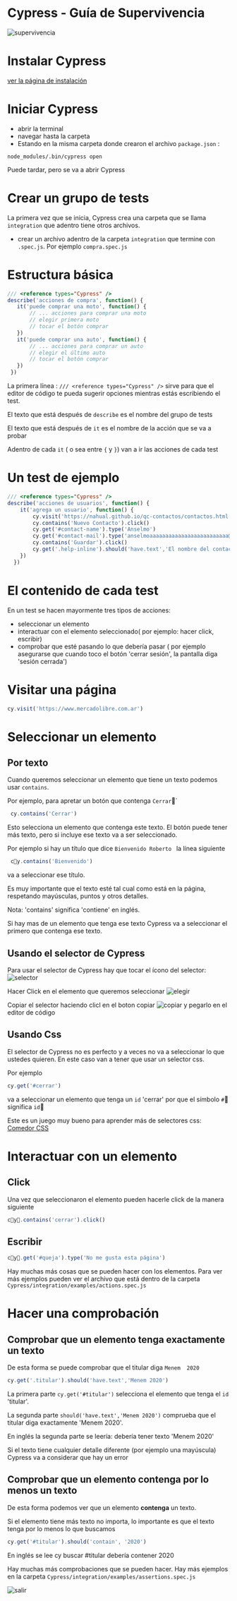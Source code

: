 # Cypress - Guía de Supervivencia
![supervivencia](instalarCypressImages/supervivencia.jpg)
# Instalar Cypress
[ver la página de instalación](https://github.com/CentroCatu/automation/blob/master/Doc/InstalarCypress.md )

# Iniciar Cypress

* abrir la terminal
* navegar hasta la carpeta
* Estando en la misma carpeta donde crearon el archivo `package.json` :
```
node_modules/.bin/cypress open
```

Puede tardar, pero se va a abrir Cypress

# Crear un grupo de tests

La primera vez que se inicia, Cypress crea una carpeta que se llama `integration` que adentro tiene otros archivos.

* crear un archivo adentro de la carpeta `integration` que termine con `.spec.js`. Por ejemplo `compra.spec.js`

# Estructura básica
 ``` javascript
/// <reference types="Cypress" />
describe('acciones de compra', function() {
    it('puede comprar una moto', function() {
        // ... acciones para comprar una moto
        // elegir primera moto
        // tocar el botón comprar
    })
    it('puede comprar una auto', function() {
        // ... acciones para comprar un auto
        // elegir el último auto
        // tocar el botón comprar
    })
  })
 ```

 La primera línea : `/// <reference types="Cypress" />` sirve para que el editor de código te pueda sugerir opciones mientras estás escribiendo el test.

 El texto que está después de `describe` es el nombre del grupo de tests

 El texto que está después de `it` es el nombre de la acción que se va a probar

Adentro de cada `it` ( o sea entre `{` y  `}`) van a ir las acciones de cada test

# Un test de ejemplo

``` javascript
/// <reference types="Cypress" />
describe('acciones de usuarios', function() {
    it('agrega un usuario', function() {
        cy.visit('https://nahual.github.io/qc-contactos/contactos.html')
        cy.contains('Nuevo Contacto').click()
        cy.get('#contact-name').type('Anselmo')
        cy.get('#contact-mail').type('anselmoaaaaaaaaaaaaaaaaaaaaaaaaa@gmail.com')
        cy.contains('Guardar').click()
        cy.get('.help-inline').should('have.text','El nombre del contacto no puede superar los 35 caracteres')
    })
  })
```
# El contenido de cada test
En un test se hacen mayormente tres tipos de acciones:
* seleccionar un elemento
* interactuar con el elemento seleccionado( por ejemplo: hacer click, escribir)
* comprobar que esté pasando lo que debería pasar ( por ejemplo asegurarse que cuando toco el botón 'cerrar sesión', la pantalla diga 'sesión cerrada')


# Visitar una página

``` javascript
cy.visit('https://www.mercadolibre.com.ar')
```

# Seleccionar un elemento

## Por texto
Cuando queremos seleccionar un elemento que tiene un texto podemos usar `contains`.

Por ejemplo, para apretar un botón que contenga `Cerrar``
``` javascript
 cy.contains('Cerrar')
```

Esto selecciona un elemento que contenga este texto. El botón puede tener más texto, pero si incluye ese texto va a ser seleccionado.

Por ejemplo si hay un título que dice `Bienvenido Roberto ` la línea siguiente

``` javascript
 cy.contains('Bienvenido')
 ```

va a seleccionar ese título.

Es muy importante que el texto esté tal cual como está en la página, respetando mayúsculas, puntos y otros detalles.

Nota: 'contains' significa 'contiene' en inglés.


Si hay mas de un elemento que tenga ese texto Cypress va a seleccionar el primero que contenga ese texto.

## Usando el selector de Cypress
Para usar el selector de Cypress hay que tocar el ícono del selector:
![selector](./supervivenciaImages/selector.png)

Hacer Click en el elemento que queremos seleccionar
![elegir](./supervivenciaImages/seleccionar.png)

Copiar el selector haciendo clicl en el boton copiar
![copiar](supervivenciaImages/copiar.png) y pegarlo en el editor de código

## Usando Css
El selector de Cypress no es perfecto y a veces no va a seleccionar lo que ustedes quieren. En este caso van a tener que usar un selector css.

Por ejemplo
``` javascript
cy.get('#cerrar')
```
va a seleccionar un elemento que tenga un `id` 'cerrar' por que el símbolo `#` significa `id`

Este es un juego muy bueno para aprender más de selectores css: [Comedor CSS](http://cgosorio.es/DW/comedor-css/#)


# Interactuar con un elemento

## Click
Una vez que seleccionaron el elemento pueden hacerle click de la manera siguiente
``` javascript
cy.contains('cerrar').click()
```

## Escribir
``` javascript
cy.get('#queja').type('No me gusta esta página')
```

Hay muchas más cosas que se pueden hacer con los elementos. Para ver más ejemplos pueden ver el archivo que está dentro de la carpeta `Cypress/integration/examples/actions.spec.js`


# Hacer una comprobación
## Comprobar que un elemento tenga exactamente un texto

De esta forma se puede comprobar que el titular diga `Menem  2020`
```javascript
cy.get('.titular').should('have.text','Menem 2020')
```
La primera parte  `cy.get('#titular')` selecciona el elemento que tenga el `id` 'titular'.

La segunda parte `should('have.text','Menem 2020')` comprueba que el titular diga exactamente 'Menem 2020'.

En inglés la segunda parte se leería: debería tener texto 'Menem 2020'

Si el texto tiene cualquier detalle diferente (por ejemplo una mayúscula) Cypress va a considerar que hay un error


## Comprobar que un elemento contenga por lo menos un texto
De esta forma podemos ver que un elemento **contenga** un texto.

Si el elemento tiene más texto no importa, lo importante es que el texto tenga por lo menos lo que buscamos

``` javascript
cy.get('#titular').should('contain', '2020')
```

En inglés se lee
cy buscar #titular debería contener 2020

Hay muchas más comprobaciones que se pueden hacer. Hay más ejemplos en la carpeta `Cypress/integration/examples/assertions.spec.js `



![salir](instalarCypressImages/salir.jpg)